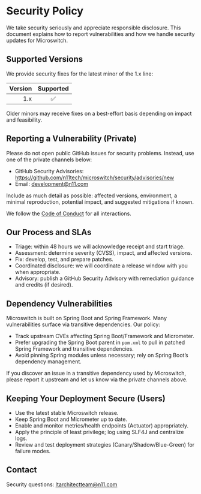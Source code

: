# Security Policy

We take security seriously and appreciate responsible disclosure. This document explains how to report vulnerabilities and how we handle security updates for Microswitch.

## Supported Versions

We provide security fixes for the latest minor of the 1.x line:

| Version | Supported |
|--------:|:---------:|
| 1.x     | ✅        |

Older minors may receive fixes on a best-effort basis depending on impact and feasibility.

## Reporting a Vulnerability (Private)

Please do not open public GitHub issues for security problems. Instead, use one of the private channels below:

- GitHub Security Advisories: https://github.com/n11tech/microswitch/security/advisories/new
- Email: development@n11.com

Include as much detail as possible: affected versions, environment, a minimal reproduction, potential impact, and suggested mitigations if known.

We follow the [Code of Conduct](CODE_OF_CONDUCT.md) for all interactions.

## Our Process and SLAs

- Triage: within 48 hours we will acknowledge receipt and start triage.
- Assessment: determine severity (CVSS), impact, and affected versions.
- Fix: develop, test, and prepare patches.
- Coordinated disclosure: we will coordinate a release window with you when appropriate.
- Advisory: publish a GitHub Security Advisory with remediation guidance and credits (if desired).

## Dependency Vulnerabilities

Microswitch is built on Spring Boot and Spring Framework. Many vulnerabilities surface via transitive dependencies. Our policy:

- Track upstream CVEs affecting Spring Boot/Framework and Micrometer.
- Prefer upgrading the Spring Boot parent in `pom.xml` to pull in patched Spring Framework and transitive dependencies.
- Avoid pinning Spring modules unless necessary; rely on Spring Boot’s dependency management.

If you discover an issue in a transitive dependency used by Microswitch, please report it upstream and let us know via the private channels above.

## Keeping Your Deployment Secure (Users)

- Use the latest stable Microswitch release.
- Keep Spring Boot and Micrometer up to date.
- Enable and monitor metrics/health endpoints (Actuator) appropriately.
- Apply the principle of least privilege; log using SLF4J and centralize logs.
- Review and test deployment strategies (Canary/Shadow/Blue-Green) for failure modes.

## Contact

Security questions: Itarchitectteam@n11.com
